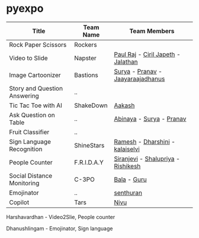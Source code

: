 # pyexpo


| Title  | Team Name | Team Members |
| ------------- | ------------- |------------|
| Rock Paper Scissors | Rockers | |
| Video to Slide | Napster  | [Paul Raj](https://github.com/paulraj916) - [Ciril Japeth](https://github.com/CirilJapeth) - [Jalathan](https://github.com/jalathan) |
| Image Cartoonizer | Bastions |  [Surya](https://github.com/suryacreatx) - [Pranav](https://github.com/PranavRajeswari) - [Jaayaraajadhanus](https://github.com/JAAYARAAJADHANUS/JAAYAARAAJADHANUS.git) |
| Story and Question Answering |  ..  | |
| Tic Tac Toe with AI | ShakeDown  | [Aakash](https://github.com/aakashbd) |
| Ask Question on Table | ..  |[Abinaya](https://github.com/abinaya15meenatchisundaram/Python-Programming-Induction.git) - [Surya](https://github.com/suryacreatx) - [Pranav](https://github.com/PranavRajeswari)
| Fruit Classifier | ..  | 
| Sign Language Recognition | ShineStars  | [Ramesh](https://github.com/Ramesh-1516) - [Dharshini](https://github.com/DharshiniUdayakumaran) - [kalaiselvi](https://github.com/KalaiselviSelvam21)|
| People Counter | F.R.I.D.A.Y  | [Siranjevi](https://github.com/21cb54siranjevi) - [Shalupriya](https://github.com/ShaluPriya-R) - [Rishikesh](https://github.com/Rishikesh23082003)
| Social Distance Monitoring | C-3PO | [Bala](https://github.com/gsbmk007) - [Guru](https://github.com/Guruprasath-556) |
| Emojinator | ..  | [senthuran](https://github.com/SENTHURANLK/blockly.git) |
| Copilot | Tars | [Nivu](nivu.me) |

Harshavardhan - Video2Slie, People counter

Dhanushlingam - Emojinator, Sign language
